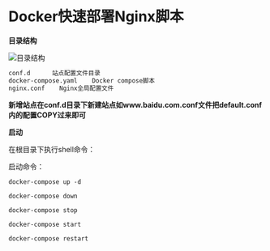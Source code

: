 # Docker快速部署Nginx脚本

**目录结构**


![目录结构](https://github.com/Faceiun/docker-nginx-pord/raw/master/mulujiegou.png)

```txt
conf.d		站点配置文件目录
docker-compose.yaml    Docker compose脚本
nginx.conf    Nginx全局配置文件
```

**新增站点在conf.d目录下新建站点如www.baidu.com.conf文件把default.conf内的配置COPY过来即可**

**启动**

在根目录下执行shell命令：

启动命令：

	docker-compose up -d

	docker-compose down

	docker-compose stop

	docker-compose start

	docker-compose restart
